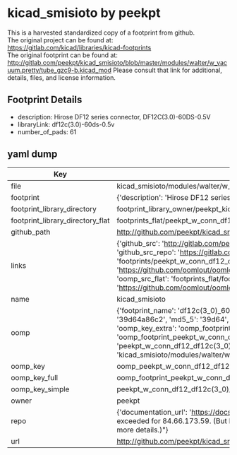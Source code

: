 # kicad_smisioto by peekpt  
This is a harvested standardized copy of a footprint from github.  
The original project can be found at:  
https://gitlab.com/kicad/libraries/kicad-footprints  
The original footprint can be found at:
http://gitlab.com/peekpt/kicad_smisioto/blob/master/modules/walter/w_vacuum.pretty/tube_gzc9-b.kicad_mod
Please consult that link for additional, details, files, and license information.  
## Footprint Details
* description: Hirose DF12 series connector, DF12C(3.0)-60DS-0.5V  
* libraryLink: df12c(3.0)-60ds-0.5v  
* number_of_pads: 61  
## yaml dump  
| Key | Value |  
| --- | --- |  
| file | kicad_smisioto/modules/walter/w_conn_df12.pretty/df12c(3.0)-60ds-0.5v.kicad_mod |  
| footprint | {'description': 'Hirose DF12 series connector, DF12C(3.0)-60DS-0.5V', 'libraryLink': 'df12c(3.0)-60ds-0.5v', 'number_of_pads': 61} |  
| footprint_library_directory | footprint_library_owner/peekpt_kicad_smisioto |  
| footprint_library_directory_flat | footprints_flat/peekpt_w_conn_df12_df12c(3_0)_60ds_0_5v/working |  
| github_path | http://github.com/peekpt/kicad_smisioto/blob/master/modules/walter/w_conn_df12.pretty/df12c(3.0)-60ds-0.5v.kicad_mod |  
| links | {'github_src': 'http://gitlab.com/peekpt/kicad_smisioto/blob/master/modules/walter/w_vacuum.pretty/tube_gzc9-b.kicad_mod', 'github_src_repo': 'https://gitlab.com/kicad/libraries/kicad-footprints', 'oomp_bot': 'footprints/peekpt_w_conn_df12_df12c(3_0)_60ds_0_5v/working', 'oomp_bot_github': 'https://github.com/oomlout/oomlout_oomp_footprint_bot/tree/main/footprints/peekpt_w_conn_df12_df12c(3_0)_60ds_0_5v/working', 'oomp_src_flat': 'footprints_flat/footprints_flat/peekpt_w_conn_df12_df12c(3_0)_60ds_0_5v/working', 'oomp_src_flat_github': 'https://github.com/oomlout/oomlout_oomp_footprint_src/tree/main/footprints_flat/peekpt_w_conn_df12_df12c(3_0)_60ds_0_5v/working'} |  
| name | kicad_smisioto |  
| oomp | {'footprint_name': 'df12c(3_0)_60ds_0_5v', 'library_name': 'w_conn_df12', 'md5': '39d64a86c2a6802c13ae3d63abc3c9a1', 'md5_10': '39d64a86c2', 'md5_5': '39d64', 'md5_6': '39d64a', 'oomp_key': 'oomp_peekpt_w_conn_df12_df12c(3_0)_60ds_0_5v', 'oomp_key_extra': 'oomp_footprint_peekpt_w_conn_df12_df12c(3_0)_60ds_0_5v', 'oomp_key_full': 'oomp_footprint_peekpt_w_conn_df12_df12c(3_0)_60ds_0_5v_39d64a', 'oomp_key_simple': 'peekpt_w_conn_df12_df12c(3_0)_60ds_0_5v', 'original_filename': 'kicad_smisioto/modules/walter/w_conn_df12.pretty/df12c(3.0)-60ds-0.5v.kicad_mod', 'owner_name': 'peekpt'} |  
| oomp_key | oomp_peekpt_w_conn_df12_df12c(3_0)_60ds_0_5v |  
| oomp_key_full | oomp_footprint_peekpt_w_conn_df12_df12c(3_0)_60ds_0_5v |  
| oomp_key_simple | peekpt_w_conn_df12_df12c(3_0)_60ds_0_5v |  
| owner | peekpt |  
| repo | {'documentation_url': 'https://docs.github.com/rest/overview/resources-in-the-rest-api#rate-limiting', 'message': "API rate limit exceeded for 84.66.173.59. (But here's the good news: Authenticated requests get a higher rate limit. Check out the documentation for more details.)"} |  
| url | http://github.com/peekpt/kicad_smisioto |  

